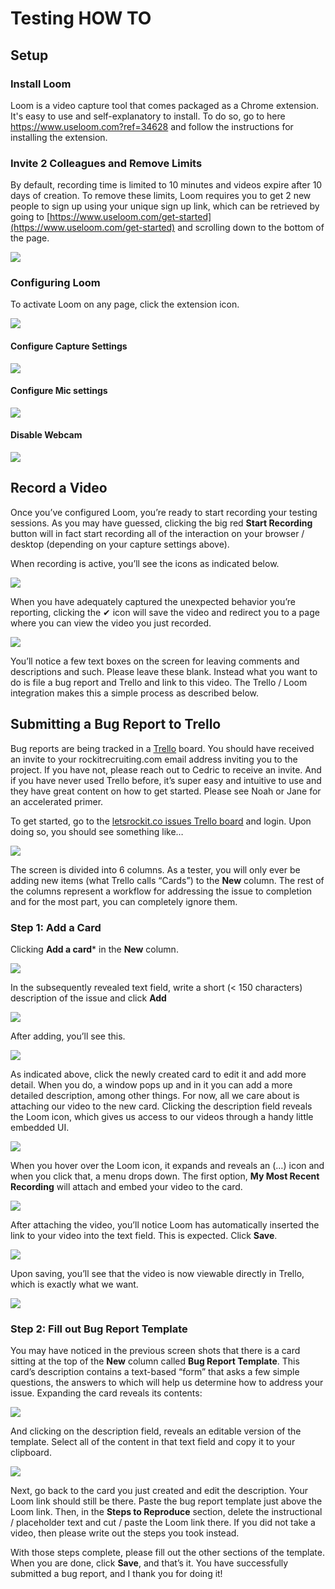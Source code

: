 # Testing HOW TO
## Setup

### Install Loom
Loom is a video capture tool that comes packaged as a Chrome extension.   It's easy to use and self-explanatory to install.  To do so, go to here https://www.useloom.com?ref=34628 and follow the instructions for installing the extension.   

### Invite 2 Colleagues and Remove Limits
By default, recording time is limited to 10 minutes and videos expire after 10 days of creation.   To remove these limits,  Loom requires you to get 2 new people to sign up using your unique sign up link, which can be retrieved by going to [https://www.useloom.com/get-started](https://www.useloom.com/get-started) and scrolling down to the bottom of the page.

![](images/referral-link.png)

### Configuring Loom
To activate Loom on any page, click the extension icon.

![](images/activate-extension.png)

#### Configure Capture Settings
![](images/camera-settings.png)

#### Configure Mic settings

![](images/mic-settings.png)
#### Disable Webcam

![](images/camera-settings%201.png)

## Record a Video
Once you’ve configured Loom, you’re ready to start recording your testing sessions.    As you may have guessed, clicking the big red **Start Recording** button will  in fact start recording all of the interaction on your browser / desktop (depending on your capture settings above).   

When recording is active, you’ll see the icons as indicated below.   

![](images/recording.png)

When you have adequately captured the unexpected behavior you’re reporting, clicking the ✔︎ icon will save the video and redirect you to a page where you can view the video you just recorded.


![](images/post-recording.png)

You’ll notice a few text boxes on the screen for leaving comments and descriptions and such.   Please leave these blank.   Instead what you want to do is file a bug report and Trello and link to this video.    The Trello / Loom integration makes this a simple process as described below.

## Submitting a Bug Report to Trello
Bug reports are being tracked  in a [Trello](https://trello.com) board.    You should have received an invite to your rockitrecruiting.com email address inviting you to the project.   If you have not, please reach out to Cedric to receive an invite.  And if you have never used Trello before, it’s super easy and intuitive to use and they have great content on how to get started.    Please see Noah or Jane for an accelerated primer.

To get started, go to the  [letsrockit.co issues Trello board](https://trello.com/b/mfQTyZkd/issues) and login.    Upon doing so, you should see something like…

![](images/trello.png)

The screen is divided into 6 columns.   As a tester, you will only ever be adding new items (what Trello calls “Cards”) to the **New** column.    The rest
of the columns represent a workflow for addressing the issue to completion and for the most part, you can completely ignore them.

### Step 1:  Add a Card

Clicking **Add a card*** in the **New** column.

![](images/add-new.png)

In the subsequently revealed text field, write a short (< 150 characters)
description of the issue and click **Add**

![](images/add-new-2.png)

After adding, you’ll see this.   

![](images/add-new-3.png)

As indicated above, click the newly created card to edit it and add more detail.  When you do, a window pops up and in it you can add a more detailed description, among other things.    For now, all we care about is attaching our video to the new card.   Clicking the description field reveals
the Loom icon, which gives us access to our videos through a handy little embedded UI.

![](images/add-new-loom-icon.png)

When you hover over the Loom icon, it expands and reveals an (…) icon and when you click that, a menu  drops down.   The first option, **My Most Recent Recording** will attach and embed your video to the card.   

![](images/add-new-attach-video.png)

After attaching the video, you’ll notice Loom has automatically inserted the link to your video into the text field.    This is expected.   Click **Save**.

![](images/add-new-post-attach.png)

Upon saving, you’ll see that the video is now viewable directly in Trello, which is exactly what we want.   

![](images/add-new-post-attach-2.png)

### Step 2:  Fill out Bug Report Template

You may have noticed in the previous screen shots that there is a card sitting at the top of the **New** column called **Bug Report Template**.    This card’s description contains a text-based “form” that asks a few simple questions, the answers to which will help us determine how to address your issue.    Expanding the card reveals its contents:

![](images/bug-report-template.png)

And clicking on the description field, reveals an editable version of the template.   Select all of the content in that text field and copy it to your clipboard.   

![](images/bug-report-template-editable.png)

Next, go back to the card you just created and edit the description.   Your Loom link should still be there.   Paste the bug report template  just above the Loom link.  Then, in the **Steps to Reproduce** section, delete the instructional / placeholder text and cut / paste the Loom link there.   If you did not take a video, then please write out the steps you took instead.

With those steps complete, please fill out the other sections of the template.   When you are done, click **Save**, and that’s it.   You have successfully submitted a bug report, and I thank you for doing it!
